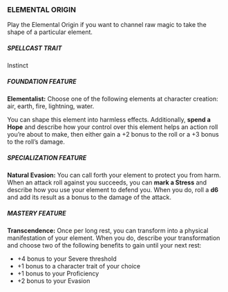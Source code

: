 ### ELEMENTAL ORIGIN
Play the Elemental Origin if you want to channel raw magic to take the shape of a particular element.

##### SPELLCAST TRAIT
Instinct

##### FOUNDATION FEATURE
**Elementalist:** Choose one of the following elements at character creation: air, earth, fire, lightning, water.  

You can shape this element into harmless effects. Additionally, **spend a Hope** and describe how your control over this element helps an action roll you’re about to make, then either gain a +2 bonus to the roll or a +3 bonus to the roll’s damage.  

##### SPECIALIZATION FEATURE
**Natural Evasion:** You can call forth your element to protect you from harm. When an attack roll against you succeeds, you can **mark a Stress** and describe how you use your element to defend you. When you do, roll a **d6** and add its result as a bonus to the damage of the attack.  

##### MASTERY FEATURE
**Transcendence:** Once per long rest, you can transform into a physical manifestation of your element. When you do, describe your transformation and choose two of the following benefits to gain until your next rest:  
- +4 bonus to your Severe threshold  
- +1 bonus to a character trait of your choice  
- +1 bonus to your Proficiency  
- +2 bonus to your Evasion  